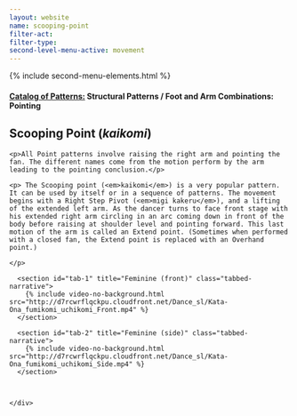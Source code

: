```yaml
---
layout: website
name: scooping-point
filter-act:
filter-type:
second-level-menu-active: movement
---
```

{% include second-menu-elements.html %}

<main class="page-content">
  <div class="text-container">
    <h4><a href="/movement/">Catalog of Patterns:</a> Structural Patterns / Foot and Arm Combinations: Pointing</h4>
    <h2>Scooping Point (<em>kaikomi</em>)</h2>

    <p>All Point patterns involve raising the right arm and pointing the fan. The different names come from the motion perform by the arm leading to the pointing conclusion.</p>

    <p> The Scooping point (<em>kaikomi</em>) is a very popular pattern. It can be used by itself or in a sequence of patterns. The movement begins with a Right Step Pivot (<em>migi kakeru</em>), and a lifting of the extended left arm. As the dancer turns to face front stage with his extended right arm circling in an arc coming down in front of the body before raising at shoulder level and pointing forward. This last motion of the arm is called an Extend point. (Sometimes when performed with a closed fan, the Extend point is replaced with an Overhand point.)

    </p>
  </div>


<div class="tabs-container">
  <div class="tabs-container__links">
    <div class="wrapper">
      <div id="tabs"></div>
    </div>
  </div>
  <div class="tabs-container__content">
    <div class="wrapper">

      <section id="tab-1" title="Feminine (front)" class="tabbed-narrative">
        {% include video-no-background.html src="http://d7rcwrflqckpu.cloudfront.net/Dance_sl/Kata-Ona_fumikomi_uchikomi_Front.mp4" %}
      </section>

      <section id="tab-2" title="Feminine (side)" class="tabbed-narrative">
        {% include video-no-background.html src="http://d7rcwrflqckpu.cloudfront.net/Dance_sl/Kata-Ona_fumikomi_uchikomi_Side.mp4" %}
      </section>



    </div>
  </div>
</div>
</main>
